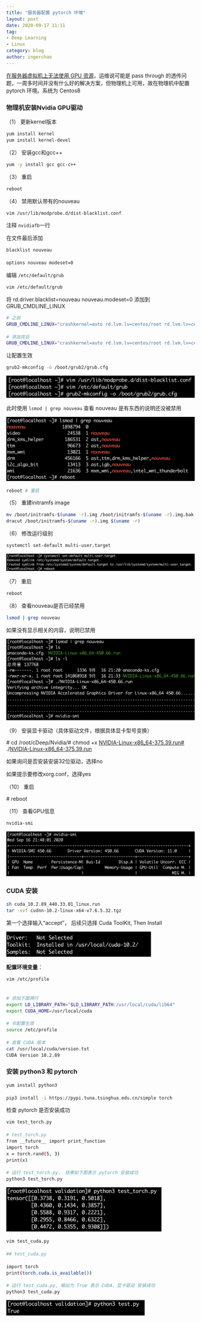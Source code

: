 ```yaml
---
title: "服务器配置 pytorch 环境"
layout: post
date: 2020-09-17 11:11
tag: 
- Deep Learning
- Linux
category: blog
author: ingerchao
---
```




 [在服务器虚拟机上无法使用 GPU 资源](https://www.ingernotes.cn/linux-pytorch/)，运维说可能是 pass through 的透传问题，一周多时间并没有什么好的解决方案，但物理机上可用，故在物理机中配置 pytorch 环境。系统为 Centos8



### 物理机安装Nvidia GPU驱动

（1）    更新kernel版本

```bash
yum install kernel
yum install kernel-devel
```

（2）    安装gcc和gcc++

```bash
yum -y install gcc gcc-c++ 
```

（3）    重启

```bash
reboot
```

（4）    禁用默认带有的nouveau

```bash
vim /usr/lib/modprobe.d/dist-blacklist.conf
```

注释 `nvidiafb`一行

在文件最后添加

```bash
blacklist nouveau

options nouveau modeset=0
```

编辑 `/etc/default/grub`

```bash
vim /etc/default/grub
```

将 rd.driver.blacklist=nouveau nouveau.modeset=0 添加到GRUB_CMDLINE_LINUX

```bash
# 之前
GRUB_CMDLINE_LINUX="crashkernel=auto rd.lvm.lv=centos/root rd.lvm.lv=centos/swap rhgb quiet"

# 添加完后
GRUB_CMDLINE_LINUX="crashkernel=auto rd.lvm.lv=centos/root rd.lvm.lv=centos/swap rhgb quiet rd.driver.blacklist=nouveau nouveau.modeset=0"
```

让配置生效

```bash
grub2-mkconfig -o /boot/grub2/grub.cfg
```



<img src="./../assets/images/python/cuda1.png" alt="image-20200917103849482" style="zoom:50%;" />

此时使用 `lsmod | grep nouveau` 查看 nouveau 是有东西的说明还没被禁用

<img src="./../assets/images/python/cuda2.png" alt="image-20200917104319953" style="zoom:50%;" />

```bash
reboot # 重启
```



（5）    重建initramfs image



```bash
mv /boot/initramfs-$(uname -r).img /boot/initramfs-$(uname -r).img.bak
dracut /boot/initramfs-$(uname -r).img $(uname -r) 
```



（6）    修改运行级别

```bash
systemctl set-default multi-user.target 
```

<img src="./../assets/images/python/cuda3.png" alt="image-20200917104737647" style="zoom:50%;" />

（7）    重启

```bash
reboot 
```



（8）    查看nouveau是否已经禁用

```bash
lsmod | grep nouveau 
```

如果没有显示相关的内容，说明已禁用

<img src="./../assets/images/python/cuda4.png" alt="image-20200917104855767" style="zoom:50%;" />

（9）    安装显卡驱动（具体驱动文件，根据具体显卡型号变换）

\# cd /root/cDeep/Nvidia/# chmod +x [NVIDIA-Linux-x86_64-375.39.run#](NVIDIA-Linux-x86_64-375.39.run#) ./[NVIDIA-Linux-x86_64-375.39.run](NVIDIA-Linux-x86_64-375.39.run) 

如果询问是否安装安装32位驱动，选择no

如果提示要修改xorg.conf，选择yes

（10）  重启

\# reboot 

（11）  查看GPU信息

```bash
nvidia-smi
```

<img src="./../assets/images/python/cuda5.png" alt="image-20200917104933699" style="zoom:50%;" />



### CUDA 安装

```bash
sh cuda_10.2.89_440.33.01_linux.run
tar -xvf cudnn-10.2-linux-x64-v7.6.5.32.tgz
```

第一个选择输入“accept”， 后续只选择 Cuda ToolKit, Then Install

<img src="./../assets/images/python/cuda6.png" alt="image-20200917105440029" style="zoom:50%;" />

**配置环境变量**：

````bash
vim /etc/profile


# 添加下面两行
export LD_LIBRARY_PATH="$LD_LIBRARY_PATH:/usr/local/cuda/lib64" 
export CUDA_HOME=/usr/local/cuda

# 令配置生效
source /etc/profile

# 查看 CUDA 版本
cat /usr/local/cuda/version.txt
CUDA Version 10.2.89

````



### 安装 python3 和 pytorch



```bash
yum install python3

pip3 install -i https://pypi.tuna.tsinghua.edu.cn/simple torch
```



检查 pytorch 是否安装成功



```bash
vim test_torch.py

# test_torch.py
from __future__ import print_function
import torch
x = torch.rand(5, 3)
print(x)

# 运行 test_torch.py， 结果如下图表示 pytorch 安装成功
python3 test_torch.py

```

<img src="./../assets/images/python/torch.png" alt="image-20200917110546410" style="zoom:50%;" />



```bash
vim test_cuda.py

## test_cuda.py

import torch
print(torch.cuda.is_available())

# 运行 test_cuda.py, 输出为 True 表示 CUDA、显卡驱动 安装成功
python3 test_cuda.py
```

<img src="./../assets/images/python/cuda7.png" alt="image-20200917110609554" style="zoom:50%;" />